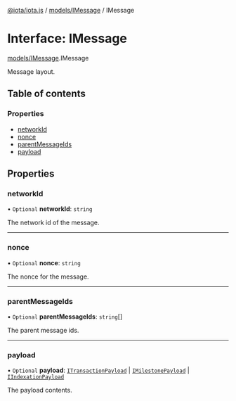 [@iota/iota.js](../README.md) / [models/IMessage](../modules/models_IMessage.md) / IMessage

# Interface: IMessage

[models/IMessage](../modules/models_IMessage.md).IMessage

Message layout.

## Table of contents

### Properties

- [networkId](models_IMessage.IMessage.md#networkid)
- [nonce](models_IMessage.IMessage.md#nonce)
- [parentMessageIds](models_IMessage.IMessage.md#parentmessageids)
- [payload](models_IMessage.IMessage.md#payload)

## Properties

### networkId

• `Optional` **networkId**: `string`

The network id of the message.

___

### nonce

• `Optional` **nonce**: `string`

The nonce for the message.

___

### parentMessageIds

• `Optional` **parentMessageIds**: `string`[]

The parent message ids.

___

### payload

• `Optional` **payload**: [`ITransactionPayload`](models_ITransactionPayload.ITransactionPayload.md) \| [`IMilestonePayload`](models_IMilestonePayload.IMilestonePayload.md) \| [`IIndexationPayload`](models_IIndexationPayload.IIndexationPayload.md)

The payload contents.

